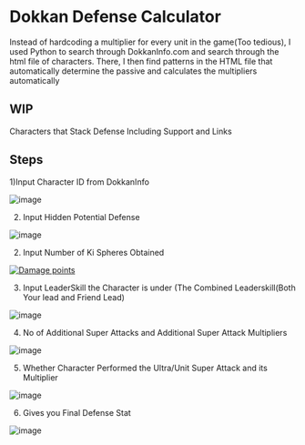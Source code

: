 # Dokkan Defense Calculator

Instead of hardcoding a multiplier for every unit in the game(Too tedious), I used Python to search through DokkanInfo.com and search through the html file of characters. There, I then find patterns in the HTML file that automatically determine the passive and
calculates the multipliers automatically

## WIP

Characters that Stack Defense
Including Support and Links

## Steps

1)Input Character ID from DokkanInfo


![image](https://github.com/Suiron99/Dokkan-Calculator/assets/142955018/0563585b-4bfb-4f77-857f-8c79e7f97f0e)


2) Input Hidden Potential Defense



![image](https://github.com/Suiron99/Dokkan-Calculator/assets/142955018/073f9e1d-df0f-48bf-846a-1d97658b7294)

2) Input Number of Ki Spheres Obtained



[![Damage points](![image](https://github.com/Suiron99/Dokkan-Calculator/assets/142955018/c28f3da5-117e-48e3-9de2-324c5f5ff6c2)
)](https://youtu.be/dExsxVgGntg "Damage points")



3) Input LeaderSkill the Character is under (The Combined Leaderskill(Both Your lead and Friend Lead) 

![image](https://github.com/Suiron99/Dokkan-Calculator/assets/142955018/c5c8eba5-36e6-4616-b58e-fed1d5df0578)



4) No of Additional Super Attacks and Additional Super Attack Multipliers


![image](https://github.com/Suiron99/Dokkan-Calculator/assets/142955018/8bed72a4-73b8-4f5a-8525-8eca6110316c)

   

5) Whether Character Performed the Ultra/Unit Super Attack and its Multiplier



![image](https://github.com/Suiron99/Dokkan-Calculator/assets/142955018/c943633e-4246-4447-908a-269179ff9156)




6) Gives you Final Defense Stat



![image](https://github.com/Suiron99/Dokkan-Calculator/assets/142955018/ba90694b-c956-49b9-a5e7-c5bf8ca31e48)

